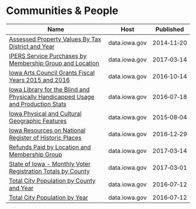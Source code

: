 # Communities & People

Name | Host | Published
---- | ---- | ---------
[Assessed Property Values By Tax District and Year](../datasets/p8sk-8ig7.md) | data.iowa.gov | 2014&#x2011;11&#x2011;20
[IPERS Service Purchases by Membership Group and Location](../datasets/ia29-w2ai.md) | data.iowa.gov | 2017&#x2011;03&#x2011;14
[Iowa Arts Council Grants Fiscal Years 2015 and 2016](../datasets/kt8m-rwtb.md) | data.iowa.gov | 2016&#x2011;10&#x2011;14
[Iowa Library for the Blind and Physically Handicapped Usage and Production Stats](../datasets/p2tq-3x3z.md) | data.iowa.gov | 2016&#x2011;07&#x2011;18
[Iowa Physical and Cultural Geographic Features](../datasets/uedc-2fk7.md) | data.iowa.gov | 2015&#x2011;08&#x2011;04
[Iowa Resources on National Register of Historic Places](../datasets/6394-pygx.md) | data.iowa.gov | 2016&#x2011;12&#x2011;29
[Refunds Paid by Location and Membership Group](../datasets/2fg3-s529.md) | data.iowa.gov | 2017&#x2011;03&#x2011;14
[State of Iowa - Monthly Voter Registration Totals by County](../datasets/cp55-uurs.md) | data.iowa.gov | 2017&#x2011;03&#x2011;01
[Total City Population by County and Year](../datasets/y8va-rhk9.md) | data.iowa.gov | 2016&#x2011;07&#x2011;12
[Total City Population by Year](../datasets/acem-thbp.md) | data.iowa.gov | 2016&#x2011;07&#x2011;12

